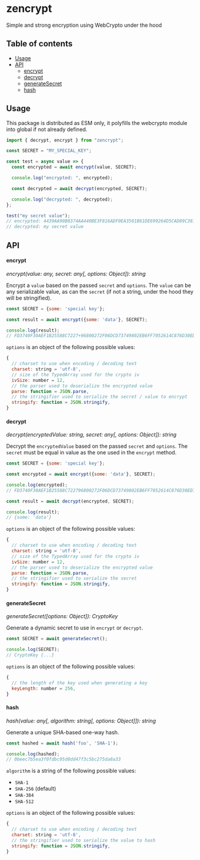 # zencrypt

Simple and strong encryption using WebCrypto under the hood

## Table of contents

- [Usage](#usage)
- [API](#api)
  - [encrypt](#encrypt)
  - [decrypt](#decrypt)
  - [generateSecret](#generatesecret)
  - [hash](#hash)

## Usage

This package is distributed as ESM only, it polyfills the webcrypto module into global if not already defined.

```javascript
import { decrypt, encrypt } from "zencrypt";

const SECRET = "MY_SPECIAL_KEY";

const test = async value => {
  const encrypted = await encrypt(value, SECRET);

  console.log("encrypted: ", encrypted);

  const decrypted = await decrypt(encrypted, SECRET);

  console.log("decrypted: ", decrypted);
};

test("my secret value");
// encrypted: 4439AA90B8374AA440BE3F816ADF0EA3501B61DE699264D5CAD89C381E595DD2337DCD00E7AE33F37A87C38CED
// decrypted: my secret value
```

## API

#### encrypt

_encrypt(value: any, secret: any[, options: Object]): string_

Encrypt a `value` based on the passed `secret` and `options`. The `value` can be any serializable value, as can the `secret` (if not a string, under the hood they will be stringified).

```javascript
const SECRET = {some: 'special key'};

const result = await encrypt({some: 'data'}, SECRET);

console.log(result);
// FD3740F30AEF1B25588C7227+96800272F06DCD73749802EB6FF7052614C876D30ED7398B4579295CE90FC8
```

`options` is an object of the following possible values:

```javascript
{
  // charset to use when encoding / decoding text
  charset: string = 'utf-8',
  // size of the TypedArray used for the crypto iv
  ivSize: number = 12,
  // the parser used to deserialize the encrypted value
  parse: function = JSON.parse,
  // the stringifier used to serialize the secret / value to encrypt
  stringify: function = JSON.stringify,
}
```

#### decrypt

_decrypt(encryptedValue: string, secret: any[, options: Object]): string_

Decrypt the `encryptedValue` based on the passed `secret` and `options`. The `secret` must be equal in value as the one used in the `encrypt` method.

```javascript
const SECRET = {some: 'special key'};

const encrypted = await encrypt({some: 'data'}, SECRET);

console.log(encrypted);
// FD3740F30AEF1B25588C722796800272F06DCD73749802EB6FF7052614C876D30ED7398B4579295CE90FC8

const result = await decrypt(encrypted, SECRET);

console.log(result);
// {some: 'data'}
```

`options` is an object of the following possible values:

```javascript
{
  // charset to use when encoding / decoding text
  charset: string = 'utf-8',
  // size of the TypedArray used for the crypto iv
  ivSize: number = 12,
  // the parser used to deserialize the encrypted value
  parse: function = JSON.parse,
  // the stringifier used to serialize the secret
  stringify: function = JSON.stringify,
}
```

#### generateSecret

_generateSecret([options: Object]): CryptoKey_

Generate a dynamic secret to use in `encrypt` or `decrypt`.

```javascript
const SECRET = await generateSecret();

console.log(SECRET);
// CryptoKey {...}
```

`options` is an object of the following possible values:

```javascript
{
  // the length of the key used when generating a key
  keyLength: number = 256,
}
```

#### hash

_hash(value: any[, algorithm: string[, options: Object]]): string_

Generate a unique SHA-based one-way hash.

```javascript
const hashed = await hash('foo', 'SHA-1');

console.log(hashed);
// 0beec7b5ea3f0fdbc95d0dd47f3c5bc275da8a33
```

`algorithm` is a string of the following possible values:

- `SHA-1`
- `SHA-256` (default)
- `SHA-384`
- `SHA-512`

`options` is an object of the following possible values:

```javascript
{
  // charset to use when encoding / decoding text
  charset: string = 'utf-8',
  // the stringifier used to serialize the value to hash
  stringify: function = JSON.stringify,
}
```
